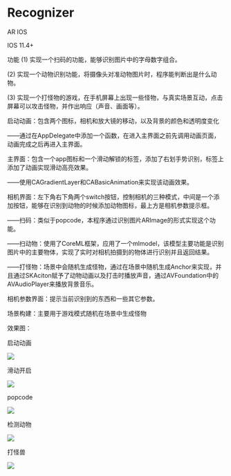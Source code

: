 # Recognizer
AR IOS

IOS 11.4+

功能
(1) 实现一个扫码的功能，能够识别图片中的字母数字组合。

(2) 实现一个动物识别功能，将摄像头对准动物图片时，程序能判断出是什么动物。

(3) 实现一个打怪物的游戏，在手机屏幕上出现一些怪物，与真实场景互动，点击屏幕可以攻击怪物，并作出响应（声音、画面等）。

启动动画：包含两个图标，相机和放大镜的移动，以及背景的颜色和透明度变化

——通过在AppDelegate中添加一个函数，在进入主界面之前先调用动画页面，动画完成之后再进入主界面。

主界面：包含一个app图标和一个滑动解锁的标签，添加了右划手势识别，标签上添加了动画实现滑动高亮效果。

——使用CAGradientLayer和CABasicAnimation来实现该动画效果。

相机界面：左下角右下角两个switch按钮，控制相机的三种模式，中间是一个添加按钮，能够在识别到动物的时候添加动物图标，最上方是相机参数提示框。

——扫码：类似于popcode，本程序通过识别图片ARImage的形式实现这个功能。

——扫动物：使用了CoreML框架，应用了一个mlmodel，该模型主要功能是识别图片中的主要物体，实现了实时对相机拍摄到的物体进行识别并且返回结果。

——打怪物：场景中会随机生成怪物，通过在场景中随机生成Anchor来实现，并且通过SKAciton赋予了动物动画以及打击时播放声音，通过AVFoundation中的AVAudioPlayer来播放背景音乐。

相机参数界面：提示当前识别到的东西和一些其它参数。

场景构建：主要用于游戏模式随机在场景中生成怪物

效果图：

启动动画

![](https://github.com/chenzhengang/Recognizer/blob/master/image/启动动画.png)

滑动开启

![](https://github.com/chenzhengang/Recognizer/blob/master/image/滑动开启.png)

popcode

![](https://github.com/chenzhengang/Recognizer/blob/master/image/popcode.png)

检测动物

![](https://github.com/chenzhengang/Recognizer/blob/master/image/检测动物.png)

打怪兽

![](https://github.com/chenzhengang/Recognizer/blob/master/image/打怪兽.png)

